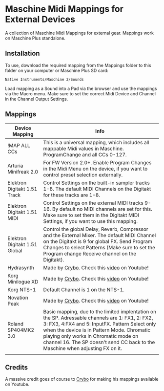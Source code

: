 # Maschine Midi Mappings for External Devices

A collection of Maschine Midi Mappings for external gear. Mappings work on Maschine Plus standalone.

## Installation

To use, download the required mapping from the Mappings folder to this folder on your computer or Maschine Plus SD card:

`Native Instruments/Maschine 2/Sounds`

Load mapping as a Sound into a Pad via the browser and use the mappings via the Macro menu. Make sure to set the correct Midi Device and Channel in the Channel Output Settings.

## Mappings

| Device Mapping                | Info                                                                                                                                                                                                                                                                                                                       |
| ----------------------------- | -------------------------------------------------------------------------------------------------------------------------------------------------------------------------------------------------------------------------------------------------------------------------------------------------------------------------- |
| !MAP ALL CCs                  | This is a universal mapping, which includes all mappable Midi values in Maschine. ProgramChange and all CCs 0-127.                                                                                                                                                                                                         |
| Arturia Minifreak 2.0         | For FW Version 2.0+. Enable Program Changes in the Midi Menu on the device, if you want to control preset selection externally.                                                                                                                                                                                            |
| Elektron Digitakt 1.51 Track  | Control Settings on the built-in sampler tracks 1-8. The default MIDI Channels on the Digitakt for these tracks are 1-8.                                                                                                                                                                                                   |
| Elektron Digitakt 1.51 MIDI   | Control Settings on the external MIDI tracks 9-16. By default no MIDI channels are set for this. Make sure to set them in the Digitakt MIDI Settings, if you want to use this mapping.                                                                                                                                     |
| Elektron Digitakt 1.51 Global | Control the global Delay, Reverb, Compressor and the External Mixer. The default MIDI Channel on the Digitakt is 9 for global FX. Send Program Changes to select Patterns (Make sure to set the Program change Receive channel on the Digitakt).                                                                           |
| Hydrasynth                    | Made by [Crybo](https://www.youtube.com/@crybo). Check this [video](https://www.youtube.com/watch?v=BRC1RV1-Bgw) on Youtube!                                                                                                                                                                                               |
| Korg Minilogue XD             | Made by [Crybo](https://www.youtube.com/@crybo). Check this [video](https://www.youtube.com/watch?v=iT-_8rAE6-A) on Youtube!                                                                                                                                                                                               |
| Korg NTS-1                    | Default Channel is 1 on the NTS-1.                                                                                                                                                                                                                                                                                         |
| Novation Peak                 | Made by [Crybo](https://www.youtube.com/@crybo). Check this [video](https://www.youtube.com/watch?v=6yqgPkWPHl4) on Youtube!                                                                                                                                                                                               |
| Roland SP404MK2 3.0           | Basic mapping, due to the limited implentation on the SP. Adressable channels are 1: FX1, 2: FX2, 3: FX3, 4:FX4 and 5: InputFX. Pattern Select only when the device is in Pattern Mode. Chromatic playing only works in Chromatic mode on channel 16. The SP doesn't send CC back to the Maschine when adjusting FX on it. |
|                               |                                                                                                                                                                                                                                                                                                                            |

## Credits

A massive credit goes of course to [Crybo](https://www.youtube.com/@crybo) for making his mappings available on Youtube.
